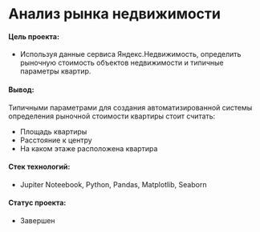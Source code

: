 # Анализ рынка недвижимости

#### Цель проекта: 
- Используя данные сервиса Яндекс.Недвижимость, определить рыночную стоимость объектов недвижимости и типичные параметры квартир.

#### Вывод:
Типичными параметрами для создания автоматизированной системы определения рыночной стоимости квартиры стоит считать:
- Площадь квартиры
- Расстояние к центру
- На каком этаже расположена квартира

#### Стек технологий:
- Jupiter Noteebook, Python, Pandas, Matplotlib, Seaborn

#### Статус проекта:
- Завершен
